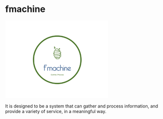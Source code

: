 # fmachine
<img src="https://github.com/robinfang/fmachine/blob/master/flogo.png"
alt="logo" style="width:330px;height:250px;"/>

It is designed to be a system that can gather and process information, and provide a variety of service, in a meaningful way.
